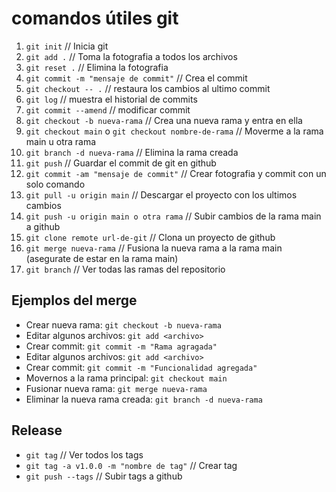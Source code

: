 # comandos útiles git

1. ```git init``` // Inicia git
2. ```git add .``` // Toma la fotografia a todos los archivos
3. ```git reset .``` // Elimina la fotografia
4. ```git commit -m "mensaje de commit"``` // Crea el commit
5. ```git checkout -- .``` // restaura los cambios al ultimo commit
6. ```git log``` // muestra el historial de commits
7. ```git commit --amend``` // modificar commit 
8. ```git checkout -b nueva-rama``` // Crea una nueva rama y entra en ella
9. ```git checkout main``` o ```git checkout nombre-de-rama``` // Moverme a la rama main u otra rama
10. ```git branch -d nueva-rama``` // Elimina la rama creada
11. ```git push``` // Guardar el commit de git en github
12. ```git commit -am "mensaje de commit"``` // Crear fotografia y commit con un solo comando
13. ```git pull -u origin main``` // Descargar el proyecto con los ultimos cambios
14. ```git push -u origin main o otra rama``` // Subir cambios de la rama main a github
15. ```git clone remote url-de-git``` // Clona un proyecto de github
16. ```git merge nueva-rama``` // Fusiona la nueva rama a la rama main (asegurate de estar en la rama main)
17. ```git branch``` // Ver todas las ramas del repositorio

## Ejemplos del  merge

- Crear nueva rama: ```git checkout -b nueva-rama```
- Editar algunos archivos: ```git add <archivo>```
- Crear commit: ```git commit -m "Rama agragada"```
- Editar algunos archivos: ```git add <archivo>```
- Crear commit: ```git commit -m "Funcionalidad agregada"```
- Movernos a la rama principal: ```git checkout main```
- Fusionar nueva rama: ```git merge nueva-rama```
- Eliminar la nueva rama creada: ```git branch -d nueva-rama```

## Release
- ```git tag``` // Ver todos los tags
- ```git tag -a v1.0.0 -m "nombre de tag"``` // Crear tag
- ```git push --tags``` // Subir tags a github

